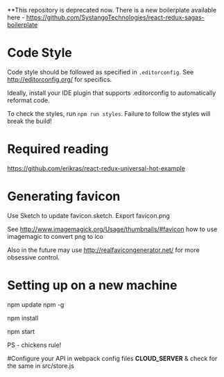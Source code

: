 **This repository is deprecated now. There is a new boilerplate available here - https://github.com/SystangoTechnologies/react-redux-sagas-boilerplate

# Code Style 

Code style should be followed as specified in `.editorconfig`. See http://editorconfig.org/ for specifics.

Ideally, install your IDE plugin that supports .editorconfig to automatically reformat code.

To check the styles, run `npm run styles`. Failure to follow the styles will break the build!

# Required reading

https://github.com/erikras/react-redux-universal-hot-example

# Generating favicon

Use Sketch to update favicon.sketch. Export favicon.png

See http://www.imagemagick.org/Usage/thumbnails/#favicon how to use imagemagic to convert png to ico

Also in the future may use http://realfavicongenerator.net/ for more obsessive control.

# Setting up on a new machine

npm update npm -g

npm install

npm start

PS - chickens rule!


#Configure your API in webpack config files __CLOUD_SERVER__ & check for the same in src/store.js
